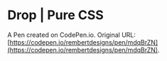 # Drop | Pure CSS

A Pen created on CodePen.io. Original URL: [https://codepen.io/rembertdesigns/pen/mdqBrZN](https://codepen.io/rembertdesigns/pen/mdqBrZN).


